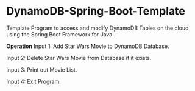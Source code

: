# DynamoDB-Spring-Boot-Template
Template Program to access and modify DynamoDB Tables on the cloud using the Spring Boot Framework for Java.

**Operation**
Input 1:
Add Star Wars Movie to DynamoDB Database.

Input 2:
Delete Star Wars Movie from Database if it exists.

Input 3:
Print out Movie List.

Input 4:
Exit Program.
